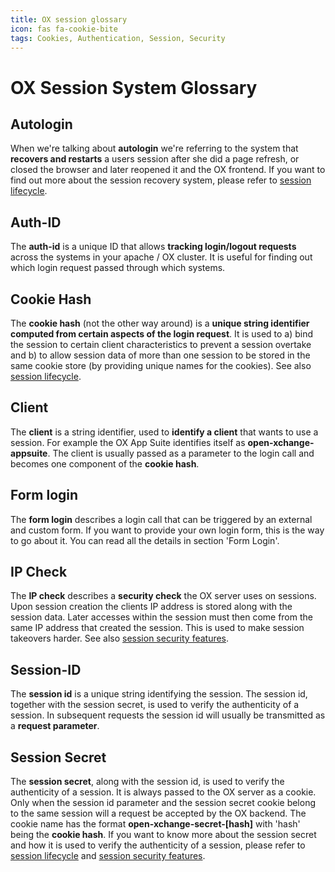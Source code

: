 ```yaml
---
title: OX session glossary
icon: fas fa-cookie-bite
tags: Cookies, Authentication, Session, Security
---
```


# OX Session System Glossary

## Autologin

When we're talking about **autologin** we're referring to the system that **recovers and restarts** a users session after she did a page refresh, or closed the browser and later reopened it and the OX frontend. If you want to find out more about the session recovery system, please refer to [session lifecycle]({{site.baseurl}}/middleware/login_and_sessions/session_lifecycle.html).

## Auth-ID

The **auth-id** is a unique ID that allows **tracking login/logout requests** across the systems in your apache / OX cluster. It is useful for finding out which login request passed through which systems. 

## Cookie Hash

The **cookie hash** (not the other way around) is a **unique string identifier computed from certain aspects of the login request**. It is used to a) bind the session to certain client characteristics to prevent a session overtake and b) to allow session data of more than one session to be stored in the same cookie store (by providing unique names for the cookies). See also [session lifecycle]({{site.baseurl}}/middleware/login_and_sessions/session_lifecycle.html).

## Client

The **client** is a string identifier, used to **identify a client** that wants to use a session. For example the OX App Suite identifies itself as **open-xchange-appsuite**. The client is usually passed as a parameter to the login call and becomes one component of the **cookie hash**.

## Form login

The **form login** describes a login call that can be triggered by an external and custom form. If you want to provide your own login form, this is the way to go about it. You can read all the details in section 'Form Login'.

## IP Check

The **IP check** describes a **security check** the OX server uses on sessions. Upon session creation the clients IP address is stored along with the session data. Later accesses within the session must then come from the same IP address that created the session. This is used to make session takeovers harder. See also [session security features]({{site.baseurl}}/middleware/login_and_sessions/session_security_features.html).

## Session-ID

The **session id** is a unique string identifying the session. The session id, together with the session secret, is used to verify the authenticity of a session. In subsequent requests the session id will usually be transmitted as a **request parameter**.

## Session Secret

The **session secret**, along with the session id, is used to verify the authenticity of a session. It is always passed to the OX server as a cookie. Only when the session id parameter and the session secret cookie belong to the same session will a request be accepted by the OX backend. The cookie name has the format **open-xchange-secret-[hash]** with 'hash' being the **cookie hash**. If you want to know more about the session secret and how it is used to verify the authenticity of a session, please refer to [session lifecycle]({{site.baseurl}}/middleware/login_and_sessions/session_lifecycle.html) and [session security features]({{site.baseurl}}/middleware/login_and_sessions/session_security_features.html).
